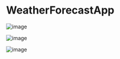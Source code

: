 # WeatherForecastApp

![image](https://github.com/jhonataT/WeatherForecastApp/assets/51134324/b17daf73-2138-4557-b627-70730fac5d6e)


![image](https://github.com/jhonataT/WeatherForecastApp/assets/51134324/f2dde08a-9417-4999-b674-cac184183c00)

![image](https://github.com/jhonataT/WeatherForecastApp/assets/51134324/47ded7d3-1a05-4e86-a623-16fb10294466)




